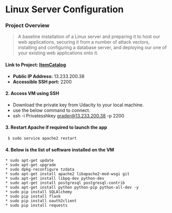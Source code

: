 # Linux Server Configuration

### Project Overview
> A baseline installation of a Linux server and preparing it to host our web applications, 
securing it from a number of attack vectors, installing and configuring a database server, and deploying our one of your existing web applications onto it.

#### Link to Project: [ItemCatalog](http://13.233.200.38)

* **Public IP Address:** 13.233.200.38
* **Accessible SSH port:** 2200

#### 2. Access VM using SSH
  * Download the private key from Udacity to your local machine.
  * use the below command to connect.
  * ssh -i Privatesshkey grader@13.233.200.38 -p 2200  

#### 3. Restart Apache if required to launch the app

   ```
    $ sudo service apache2 restart
   ```
#### 4. Below is the list of software installed on the VM
	* sudo apt-get update
	* sudo apt-get upgrade
	* sudo dpkg-reconfigure tzdata
	* sudo apt-get install apache2 libapache2-mod-wsgi git
	* sudo apt-get install libpq-dev python-dev
	* sudo apt-get install postgresql postgresql-contrib
	* sudo apt-get install python python-pip python-all-dev -y
	* sudo pip install SQLAlchemy
	* sudo pip install flask
	* sudo pip install oauth2client
	* sudo pip install requests










